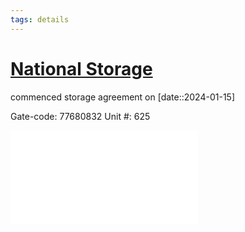 ```yaml
---
tags: details
---
```


# [National Storage](https://www.google.com/maps/place/National+Storage+Noosa,+Sunshine+Coast/data=!4m7!3m6!1s0x6b9368cc11c67271:0x59f58cef8854856f!8m2!3d-26.418843!4d153.0447859!16s%2Fg%2F1hm507bbp!19sChIJcXLGEcxok2sRb4VUiO-M9Vk?authuser=0&hl=en&rclk=1)

commenced storage agreement on [date::2024-01-15]  

Gate-code: 77680832 
Unit \#: 625

![](Storage-Agreement.pdf)




